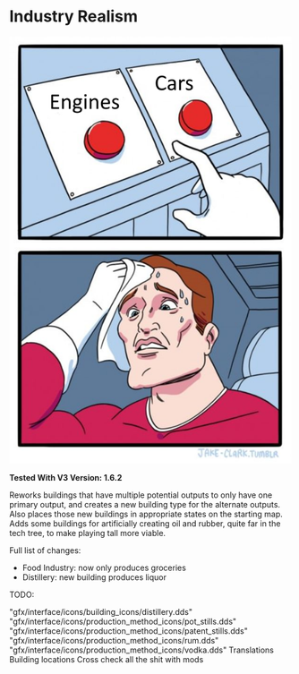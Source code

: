 # Industry Realism

![Preview](thumbnail.png)

**Tested With V3 Version: 1.6.2**

Reworks buildings that have multiple potential outputs to only have one primary output, and creates a new building type for the alternate outputs. Also places those new buildings in appropriate states on the starting map. Adds some buildings for artificially creating oil and rubber, quite far in the tech tree, to make playing tall more viable.

Full list of changes:

- Food Industry: now only produces groceries
- Distillery: new building produces liquor

TODO:

"gfx/interface/icons/building_icons/distillery.dds"
"gfx/interface/icons/production_method_icons/pot_stills.dds"
"gfx/interface/icons/production_method_icons/patent_stills.dds"
"gfx/interface/icons/production_method_icons/rum.dds"
"gfx/interface/icons/production_method_icons/vodka.dds"
Translations
Building locations
Cross check all the shit with mods

